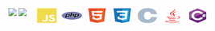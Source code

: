 <!-- Container que força os blocos a ficarem lado a lado -->
<div style="display: flex; align-items: flex-start; gap: 20px; flex-wrap: wrap;">

  <!-- Bloco dos gráficos do GitHub -->
  <div>
    <img height="180em" src="https://github-readme-stats.vercel.app/api?username=SabrinaDudaa&show_icons=true&hide=contribs,prs&cache_seconds=86400&theme=github_dark"/>
    <img height="180em" src="https://github-readme-stats.vercel.app/api/top-langs/?username=SabrinaDudaa&layout=compact&langs_count=16&theme=github_dark"/>
  </div>

  <!-- Bloco dos ícones de linguagens -->
  <div style="display: flex; flex-direction: column; justify-content: center;">
    <div style="display: flex; gap: 10px; flex-wrap: wrap;">
      <img alt="Sabs-Js" height="30" width="40" src="https://raw.githubusercontent.com/devicons/devicon/master/icons/javascript/javascript-plain.svg">
      <img alt="Sabs-PHP" height="30" width="40" src="https://raw.githubusercontent.com/devicons/devicon/master/icons/php/php-original.svg">
      <img alt="Sabs-HTML" height="30" width="40" src="https://raw.githubusercontent.com/devicons/devicon/master/icons/html5/html5-original.svg">
      <img alt="Sabs-CSS" height="30" width="40" src="https://raw.githubusercontent.com/devicons/devicon/master/icons/css3/css3-original.svg">
      <img alt="Sabs-C" height="30" width="40" src="https://raw.githubusercontent.com/devicons/devicon/master/icons/c/c-original.svg">
      <img alt="Sabs-Java" height="30" width="40" src="https://raw.githubusercontent.com/devicons/devicon/master/icons/java/java-plain.svg">
      <img alt="Sabs-csharp" height="30" width="40" src="https://raw.githubusercontent.com/devicons/devicon/master/icons/csharp/csharp-original.svg">
    </div>
  </div>

</div>
